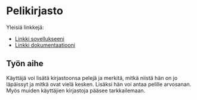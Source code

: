 # Pelikirjasto

Yleisiä linkkejä:

* [Linkki sovellukseeni](https://vpetteri.users.cs.helsinki.fi)
* [Linkki dokumentaatiooni](https://www.github.com/PetuV/Tsoha-Bootstrap/blob/master/doc/dokumentaatio.pdf)

## Työn aihe

Käyttäjä voi lisätä kirjastoonsa pelejä ja merkitä, mitkä niistä hän on jo läpäissyt ja mitkä ovat vielä kesken. Lisäksi hän voi antaa pelille arvosanan. Myös muiden käyttäjien kirjastoja pääsee tarkkailemaan.
